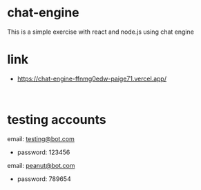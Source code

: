 # chat-engine
This is a simple exercise with react and node.js using chat engine
 <br />
 # link
 - https://chat-engine-ffnmg0edw-paige71.vercel.app/
  <br />

# testing accounts

email: testing@bot.com  <br />
- password: 123456  <br />

email: peanut@bot.com  <br />
- password: 789654
